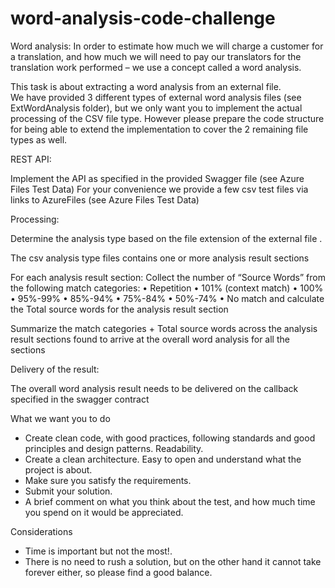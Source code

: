# word-analysis-code-challenge

Word analysis: In order to estimate how much we will charge a customer for a translation, and how much we will need to pay our translators for the translation work performed – we use a concept called a word analysis. 

This task is about extracting a word analysis from an external file.  
We have provided 3 different types of external word analysis files (see ExtWordAnalysis folder), but we only want you to implement the actual processing of the CSV file type. 
However please prepare the code structure for being able to extend the implementation to cover the 2 remaining file types as well.


REST API:

Implement the API as specified in the provided Swagger file (see Azure Files Test Data) 
For your convenience we provide a few csv test files via links to AzureFiles (see Azure Files Test Data)


Processing:

Determine the analysis type based on the file extension of the external file . 

The csv analysis type files contains one or more analysis result sections 
 
For each analysis result section:
Collect the number of “Source Words” from the following match categories:
•	Repetition
•	101% (context match)
•	100%
•	95%-99%
•	85%-94%
•	75%-84%
•	50%-74%
•	No match
and calculate the Total source words for the analysis result section

Summarize the match categories + Total source words across the analysis result sections found to arrive at the overall word analysis for all the sections 

Delivery of the result:

The overall word analysis result needs to be delivered on the callback specified in the swagger contract

  
What we want you to do
- Create clean code, with good practices, following standards and good principles and design patterns. Readability.  
- Create a clean architecture. Easy to open and understand what the project is about.  
- Make sure you satisfy the requirements.  
- Submit your solution.
- A brief comment on what you think about the test, and how much time you spend on it would be appreciated.   
    
Considerations
- Time is important but not the most!. 
- There is no need to rush a solution, but on the other hand it cannot take forever either, so please find a good balance. 